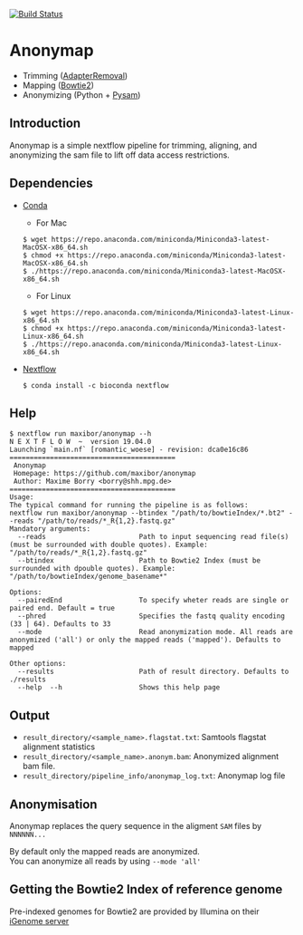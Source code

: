 [![Build Status](https://www.travis-ci.com/maxibor/anonymap.svg?token=pwT9AgYi4qJY4LTp9WUy&branch=master)](https://www.travis-ci.com/maxibor/anonymap)

# Anonymap
- Trimming ([AdapterRemoval](https://github.com/MikkelSchubert/adapterremoval)) 
- Mapping ([Bowtie2](http://bowtie-bio.sourceforge.net/bowtie2/index.shtml)) 
- Anonymizing (Python + [Pysam](https://pysam.readthedocs.io/en/latest/))


## Introduction

Anonymap is a simple nextflow pipeline for trimming, aligning, and anonymizing the sam file to lift off data access restrictions.

## Dependencies
- [Conda](https://conda.io/en/latest/miniconda.html)
    - For Mac 
    ```
    $ wget https://repo.anaconda.com/miniconda/Miniconda3-latest-MacOSX-x86_64.sh
    $ chmod +x https://repo.anaconda.com/miniconda/Miniconda3-latest-MacOSX-x86_64.sh
    $ ./https://repo.anaconda.com/miniconda/Miniconda3-latest-MacOSX-x86_64.sh
    ```
    - For Linux
    ```
    $ wget https://repo.anaconda.com/miniconda/Miniconda3-latest-Linux-x86_64.sh
    $ chmod +x https://repo.anaconda.com/miniconda/Miniconda3-latest-Linux-x86_64.sh
    $ ./https://repo.anaconda.com/miniconda/Miniconda3-latest-Linux-x86_64.sh
    ```

- [Nextflow](https://www.nextflow.io/)  
    ```
    $ conda install -c bioconda nextflow
    ```



## Help 

```
$ nextflow run maxibor/anonymap --h
N E X T F L O W  ~  version 19.04.0
Launching `main.nf` [romantic_woese] - revision: dca0e16c86
=========================================
 Anonymap
 Homepage: https://github.com/maxibor/anonymap
 Author: Maxime Borry <borry@shh.mpg.de>
=========================================
Usage:
The typical command for running the pipeline is as follows:
nextflow run maxibor/anonymap --btindex "/path/to/bowtieIndex/*.bt2" --reads "/path/to/reads/*_R{1,2}.fastq.gz"
Mandatory arguments:
  --reads                       Path to input sequencing read file(s) (must be surrounded with double quotes). Example: "/path/to/reads/*_R{1,2}.fastq.gz"
  --btindex                     Path to Bowtie2 Index (must be surrounded with dpouble quotes). Example: "/path/to/bowtieIndex/genome_basename*"

Options:
  --pairedEnd                   To specify wheter reads are single or paired end. Default = true
  --phred                       Specifies the fastq quality encoding (33 | 64). Defaults to 33
  --mode                        Read anonymization mode. All reads are anonymized ('all') or only the mapped reads ('mapped'). Defaults to mapped

Other options:
  --results                     Path of result directory. Defaults to ./results
  --help  --h                   Shows this help page
```

## Output
- `result_directory/<sample_name>.flagstat.txt`: Samtools flagstat alignment statistics
- `result_directory/<sample_name>.anonym.bam`: Anonymized alignment bam file.
- `result_directory/pipeline_info/anonymap_log.txt`: Anonymap log file

## Anonymisation

Anonymap replaces the query sequence in the aligment `SAM` files by `NNNNNN...`  

By default only the mapped reads are anonymized.  
You can anonymize all reads by using `--mode 'all'`

## Getting the Bowtie2 Index of reference genome

Pre-indexed genomes for Bowtie2 are provided by Illumina on their [iGenome server](https://support.illumina.com/sequencing/sequencing_software/igenome.html)
